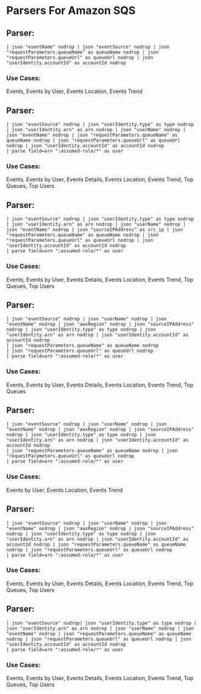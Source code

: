 # Parsers For Amazon SQS

## Parser:
```
| json "eventName" nodrop | json "eventSource" nodrop | json "requestParameters.queueName" as queueName nodrop | json "requestParameters.queueUrl" as queueUrl nodrop | json "userIdentity.accountId" as accountId nodrop
```
### Use Cases:
Events, Events by User, Events Location, Events Trend



## Parser:
```
| json "eventSource" nodrop | json "userIdentity.type" as type nodrop | json "userIdentity.arn" as arn nodrop | json "userName" nodrop | json "eventName" nodrop | json "requestParameters.queueName" as queueName nodrop | json "requestParameters.queueUrl" as queueUrl nodrop | json "userIdentity.accountId" as accountId nodrop
| parse field=arn ":assumed-role/*" as user
```
### Use Cases:
Events, Events by User, Events Details, Events Location, Events Trend, Top Queues, Top Users



## Parser:
```
| json "eventSource" nodrop | json "userIdentity.type" as type nodrop | json "userIdentity.arn" as arn nodrop | json "userName" nodrop | json "eventName" nodrop | json "sourceIPAddress" as src_ip | json "requestParameters.queueName" as queueName nodrop | json "requestParameters.queueUrl" as queueUrl nodrop | json "userIdentity.accountId" as accountId nodrop
| parse field=arn ":assumed-role/*" as user
```
### Use Cases:
Events, Events by User, Events Details, Events Location, Events Trend, Top Queues, Top Users



## Parser:
```
| json "eventSource" nodrop | json "userName" nodrop | json "eventName" nodrop | json "awsRegion" nodrop | json "sourceIPAddress" nodrop | json "userIdentity.type" as type nodrop | json "userIdentity.arn" as arn nodrop | json "userIdentity.accountId" as accountId nodrop
| json "requestParameters.queueName" as queueName nodrop
| json "requestParameters.queueUrl" as queueUrl nodrop
| parse field=arn ":assumed-role/*" as user
```
### Use Cases:
Events, Events by User, Events Details, Events Location, Events Trend, Top Queues



## Parser:
```
| json "eventSource" nodrop | json "userName" nodrop | json "eventName" nodrop | json "awsRegion" nodrop | json "sourceIPAddress" nodrop | json "userIdentity.type" as type nodrop | json "userIdentity.arn" as arn nodrop | json "userIdentity.accountId" as accountId nodrop
| json "requestParameters.queueName" as queueName nodrop | json "requestParameters.queueUrl" as queueUrl nodrop
| parse field=arn ":assumed-role/*" as user
```
### Use Cases:
Events by User, Events Location, Events Trend



## Parser:
```
| json "eventSource" nodrop | json "userName" nodrop | json "eventName" nodrop | json "awsRegion" nodrop | json "sourceIPAddress" nodrop | json "userIdentity.type" as type nodrop | json "userIdentity.arn" as arn nodrop | json "userIdentity.accountId" as accountId nodrop | json "requestParameters.queueName" as queueName nodrop | json "requestParameters.queueUrl" as queueUrl nodrop
| parse field=arn ":assumed-role/*" as user
```
### Use Cases:
Events, Events by User, Events Details, Events Location, Events Trend, Top Queues, Top Users



## Parser:
```
| json "eventSource" nodrop| json "userIdentity.type" as type nodrop | json "userIdentity.arn" as arn nodrop | json "userName" nodrop | json "eventName" nodrop | json "requestParameters.queueName" as queueName nodrop | json "requestParameters.queueUrl" as queueUrl nodrop | json "userIdentity.accountId" as accountId nodrop
| parse field=arn ":assumed-role/*" as user
```
### Use Cases:
Events, Events by User, Events Details, Events Location, Events Trend, Top Queues, Top Users


